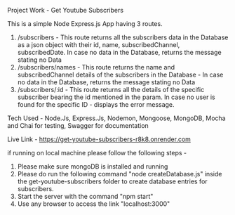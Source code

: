 Project Work - Get Youtube Subscribers

This is a simple Node Express.js App having 3 routes.

1. /subscribers - This route returns all the subscribers data in the Database as a json object with their id, name, subscribedChannel, subscribedDate. In case no data in the Database, returns the message stating no Data
2. /subscribers/names - This route returns the name and subscribedChannel details of the subscribers in the Database - In case no data in the Database, returns the message stating no Data
3. /subscribers/:id - This route returns all the details of the specific subscriber bearing the id mentioned in the param. In case no user is found for the specific ID - displays the error message.

Tech Used - Node.Js, Express.Js, Nodemon, Mongoose, MongoDB, Mocha and Chai for testing, Swagger for documentation

Live Link - https://get-youtube-subscribers-r8k8.onrender.com

if running on local machine please follow the following steps - 
1. Please make sure mongoDB is installed and running
2. Please do run the following command "node createDatabase.js" inside the get-youtube-subscribers folder to create database entries for subscribers.
3. Start the server with the command "npm start"
4. Use any browser to access the link "localhost:3000"
